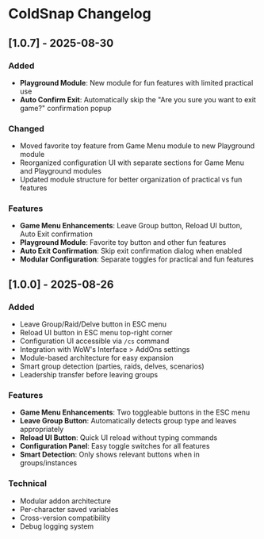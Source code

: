 # ColdSnap Changelog

## [1.0.7] - 2025-08-30
### Added
- **Playground Module**: New module for fun features with limited practical use
- **Auto Confirm Exit**: Automatically skip the "Are you sure you want to exit game?" confirmation popup

### Changed
- Moved favorite toy feature from Game Menu module to new Playground module
- Reorganized configuration UI with separate sections for Game Menu and Playground modules
- Updated module structure for better organization of practical vs fun features

### Features
- **Game Menu Enhancements**: Leave Group button, Reload UI button, Auto Exit confirmation
- **Playground Module**: Favorite toy button and other fun features
- **Auto Exit Confirmation**: Skip exit confirmation dialog when enabled
- **Modular Configuration**: Separate toggles for practical and fun features

## [1.0.0] - 2025-08-26
### Added
- Leave Group/Raid/Delve button in ESC menu
- Reload UI button in ESC menu top-right corner
- Configuration UI accessible via `/cs` command
- Integration with WoW's Interface > AddOns settings
- Module-based architecture for easy expansion
- Smart group detection (parties, raids, delves, scenarios)
- Leadership transfer before leaving groups

### Features
- **Game Menu Enhancements**: Two toggleable buttons in the ESC menu
- **Leave Group Button**: Automatically detects group type and leaves appropriately
- **Reload UI Button**: Quick UI reload without typing commands
- **Configuration Panel**: Easy toggle switches for all features
- **Smart Detection**: Only shows relevant buttons when in groups/instances

### Technical
- Modular addon architecture
- Per-character saved variables
- Cross-version compatibility
- Debug logging system